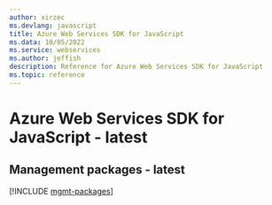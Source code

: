 ```yaml
---
author: xirzec
ms.devlang: javascript
title: Azure Web Services SDK for JavaScript
ms.data: 10/05/2022
ms.service: webservices
ms.author: jeffish
description: Reference for Azure Web Services SDK for JavaScript
ms.topic: reference
---
```

# Azure Web Services SDK for JavaScript - latest

## Management packages - latest
[!INCLUDE [mgmt-packages](web-services-mgmt-index.md)]
